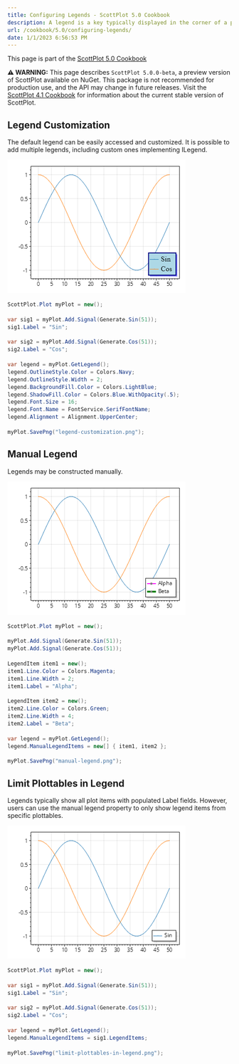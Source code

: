 ```yaml
---
title: Configuring Legends - ScottPlot 5.0 Cookbook
description: A legend is a key typically displayed in the corner of a plot
url: /cookbook/5.0/configuring-legends/
date: 1/1/2023 6:56:53 PM
---
```


This page is part of the [ScottPlot 5.0 Cookbook](../)

<div class="alert alert-warning" role="alert">
<strong>⚠️ WARNING:</strong> This page describes <code>ScottPlot 5.0.0-beta</code>, a preview version of ScottPlot available on NuGet. This package is not recommended for production use, and the API may change in future releases. Visit the <a href='/cookbook/4.1/'>ScottPlot 4.1 Cookbook</a> for information about the current stable version of ScottPlot.
</div>


## Legend Customization

The default legend can be easily accessed and customized. It is possible to add multiple legends, including custom ones implementing ILegend.

[![](legend-customization.png)](legend-customization.png)

```cs
ScottPlot.Plot myPlot = new();

var sig1 = myPlot.Add.Signal(Generate.Sin(51));
sig1.Label = "Sin";

var sig2 = myPlot.Add.Signal(Generate.Cos(51));
sig2.Label = "Cos";

var legend = myPlot.GetLegend();
legend.OutlineStyle.Color = Colors.Navy;
legend.OutlineStyle.Width = 2;
legend.BackgroundFill.Color = Colors.LightBlue;
legend.ShadowFill.Color = Colors.Blue.WithOpacity(.5);
legend.Font.Size = 16;
legend.Font.Name = FontService.SerifFontName;
legend.Alignment = Alignment.UpperCenter;

myPlot.SavePng("legend-customization.png");
```


## Manual Legend

Legends may be constructed manually.

[![](manual-legend.png)](manual-legend.png)

```cs
ScottPlot.Plot myPlot = new();

myPlot.Add.Signal(Generate.Sin(51));
myPlot.Add.Signal(Generate.Cos(51));

LegendItem item1 = new();
item1.Line.Color = Colors.Magenta;
item1.Line.Width = 2;
item1.Label = "Alpha";

LegendItem item2 = new();
item2.Line.Color = Colors.Green;
item2.Line.Width = 4;
item2.Label = "Beta";

var legend = myPlot.GetLegend();
legend.ManualLegendItems = new[] { item1, item2 };

myPlot.SavePng("manual-legend.png");
```


## Limit Plottables in Legend

Legends typically show all plot items with populated Label fields. However, users can use the manual legend property to only show legend items from specific plottables.

[![](limit-plottables-in-legend.png)](limit-plottables-in-legend.png)

```cs
ScottPlot.Plot myPlot = new();

var sig1 = myPlot.Add.Signal(Generate.Sin(51));
sig1.Label = "Sin";

var sig2 = myPlot.Add.Signal(Generate.Cos(51));
sig2.Label = "Cos";

var legend = myPlot.GetLegend();
legend.ManualLegendItems = sig1.LegendItems;

myPlot.SavePng("limit-plottables-in-legend.png");
```

